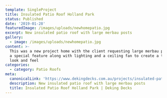 ```yaml
---
template: SingleProject
title: Insulated Patio Roof Holland Park
status: Published
date: '2019-01-28'
featuredImage: /images/uploads/newhomepatio.jpg
excerpt: New insulated patio roof with large merbau posts
gallery:
  - image: /images/uploads/newhomepatio.jpg
content: >-
  This was a new project home with the client requesting large merbau posts for
  a special feature along with lighting and a ceiling fan to create a truly room
  look and feel
categories:
  - category: Patio Roofs
meta:
  canonicalLink: 'https://www.dekingdecks.com.au/projects/insulated-patio-roof-holland-park/'
  description: New insulated patio roof with large merbau posts
  title: Insulated Patio Roof Holland Park | Deking Decks
---
```


